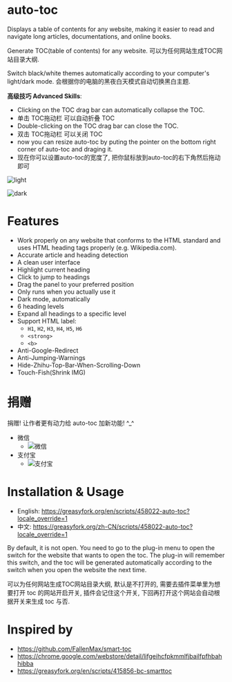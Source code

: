 # auto-toc

Displays a table of contents for any website, making it easier to read and navigate long articles, documentations, and online books.

Generate TOC(table of contents) for any website. 可以为任何网站生成TOC网站目录大纲.

Switch black/white themes automatically according to your computer's light/dark mode. 会根据你的电脑的黑夜白天模式自动切换黑白主题.

**高级技巧 Advanced Skills**: 

- Clicking on the TOC drag bar can automatically collapse the TOC.
- 单击 TOC拖动栏 可以自动折叠 TOC
- Double-clicking on the TOC drag bar can close the TOC.
- 双击 TOC拖动栏 可以关闭 TOC
- now you can resize auto-toc by puting the pointer on the bottom right corner of auto-toc and draging it.
- 现在你可以设置auto-toc的宽度了, 把你鼠标放到auto-toc的右下角然后拖动即可

![light](auto_toc_demo_light.png)

![dark](auto_toc_demo_dark.png)


# Features

- Work properly on any website that conforms to the HTML standard and uses HTML heading tags properly (e.g. Wikipedia.com). 
- Accurate article and heading detection
- A clean user interface
- Highlight current heading
- Click to jump to headings
- Drag the panel to your preferred position
- Only runs when you actually use it
- Dark mode, automatically
- 6 heading levels
- Expand all headings to a specific level
- Support HTML label:
  - `H1`, `H2`, `H3`, `H4`, `H5`, `H6`
  - `<strong>`
  - `<b>`
- Anti-Google-Redirect
- Anti-Jumping-Warnings
- Hide-Zhihu-Top-Bar-When-Scrolling-Down
- Touch-Fish(Shrink IMG)


# 捐赠

捐赠! 让作者更有动力给 auto-toc 加新功能! ^_^

- 微信
  - ![微信](https://github.com/no5ix/no5ix.github.io/blob/source/source/img/sux/donate_wechat.png)
- 支付宝
  - ![支付宝](https://github.com/no5ix/no5ix.github.io/blob/source/source/img/sux/donate_alipay.png)


# Installation & Usage

- English: https://greasyfork.org/en/scripts/458022-auto-toc?locale_override=1
- 中文: https://greasyfork.org/zh-CN/scripts/458022-auto-toc?locale_override=1

By default, it is not open. You need to go to the plug-in menu to open the switch for the website that wants to open the toc. The plug-in will remember this switch, and the toc will be generated automatically according to the switch when you open the website the next time.

可以为任何网站生成TOC网站目录大纲, 默认是不打开的, 需要去插件菜单里为想要打开 toc 的网站开启开关, 插件会记住这个开关, 下回再打开这个网站会自动根据开关来生成 toc 与否.


# Inspired by

- https://github.com/FallenMax/smart-toc 
- https://chrome.google.com/webstore/detail/lifgeihcfpkmmlfjbailfpfhbahhibba
- https://greasyfork.org/en/scripts/415856-bc-smarttoc